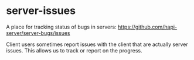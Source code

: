 # server-issues

A place for tracking status of bugs in servers: https://github.com/hapi-server/server-bugs/issues

Client users sometimes report issues with the client that are actually server issues. This allows us to track or report on the progress.
